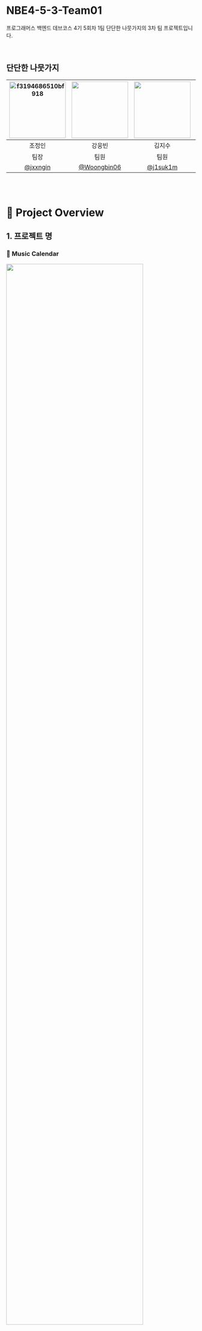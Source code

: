 # NBE4-5-3-Team01
프로그래머스 백엔드 데브코스 4기 5회차 1팀 단단한 나뭇가지의 3차 팀 프로젝트입니다.

<br/>

## 단단한 나뭇가지

|<img height="150" style="width: auto;" alt="f3194686510bf918" src="https://github.com/user-attachments/assets/3e0031c5-95f6-4441-a18b-8878b4b357df" />|<img src="https://github.com/user-attachments/assets/1dfa0b9a-c333-40f5-9a7d-24581852465d" height="150" style="width: auto;">|<img src="https://github.com/user-attachments/assets/b446944e-9778-4beb-9733-b721df9278ef" height="150" style="width: auto;">|<img alt="f3194686510bf918" src="https://github.com/user-attachments/assets/0c0ec2fd-865b-456a-b9d5-ab110043ef51" height="150" style="width: auto;" />|<img height="150" style="width: auto;" alt="f3194686510bf918" src="https://github.com/user-attachments/assets/357b8f26-e3cb-4a35-b0ee-eff9da86a967" />|
|:--:|:--:|:--:|:--:|:--:|
|조정인|강웅빈|김지수|신우석|엄현수|
|팀장|팀원|팀원|팀원|팀원|
|[@jxxngin](https://github.com/jxxngin)|[@Woongbin06](https://github.com/Woongbin06)|[@j1suk1m](https://github.com/j1suk1m)|[@shinwoos](https://github.com/shinwoos)|[@sameom1048](https://github.com/sameom1048)|

<br/>
<br/>

# 📆 Project Overview

## 1. 프로젝트 명
### 📆 Music Calendar
<img src="https://github.com/user-attachments/assets/21bccd50-1de3-4739-9057-0636dd9a1aca" width="85%" height="85%"/>

<br/>
<br/>

## 2. 프로젝트 소개
매일 감상한 노래를 기록하고, 공유하며, 재생할 수 있는 음악 캘린더 플랫폼

<br/>

## 3. 주요 기능
- 회원 관리 및 멤버십 구독 👥
- 음악 검색, 기록, 추천 및 재생 🎵
- 음악 기록 분석을 통한 주간, 월간, 장르별, 가수별 통계 시각화 📊
- 이메일 알림 및 푸시 알림 🔔
- 팔로우 및 팔로잉한 회원의 캘린더 조회 💘

<br/>

## 4. 작업 및 역할 분담
|이름|역할|
|:---:|:---|
|조정인|<ul><li>팀 리딩</li><li>음악 검색</li><li>음악 추천</li><li>멤버십 구독 및 결제</li><li>스포티파이 플레이리스트 연동</li><li>관리자 페이지</li></ul>|
|강웅빈|<ul><li>팔로우 요청</li><li>팔로우 수락 및 거절</li><li>유저 검색</li><li>팔로잉, 팔로워 목록 조회</li><li>팔로잉 수, 팔로워 수 조회</li></ul>|
|김지수|<ul><li>캘린더 조회</li><li>캘린더 생성</li><li>음악 기록 및 기록 수정</li><li>캘린더 공개 설정</li><li>캘린더 접근 제한</li></ul>|
|신우석|<ul><li>자체 로그인</li><li>스포티파이 계정 연동</li><li>소셜 로그인</li><li>회원 관리</li></ul>|
|엄현수|<ul><li>이메일 알림 및 푸시 알림</li><li>알림 읽음 처리</li><li>받은 알림 목록 조회</li><li>음악 기록 통계 시각화</li><li>음악 재생</li><li>스포티파이 최근 재생 기록 연동</li></ul>|

<br/>
<br/>

# 🛠️ Tech
## 프로젝트 설정 및 실행
### 리포지토리 클론  
```bash
git clone https://github.com/prgrms-be-devcourse/NBE4-5-3-Team01.git
cd NBE4-5-3-Team01
```

### 프론트엔드 설정 및 실행
```bash
cd frontend
npm install
npm run dev
```

### 백엔드 설정
`application.yml` 파일에 맞게 환경 변수 설정

### 푸시 알림 허용
`chrome://settings/content/siteDetails?site=http://localhost:3000/`에서 알림 허용

<br/>

## 기술 스택
### 언어
<img src="https://img.shields.io/badge/java 21-007396?style=for-the-badge&logo=java&logoColor=white"><img src="https://img.shields.io/badge/kotlin 1.9.25-7F52FF?style=for-the-badge&logo=kotlin&logoColor=white"><img src="https://img.shields.io/badge/typescript-3178C6?style=for-the-badge&logo=typescript&logoColor=white">

### 프레임워크 및 라이브러리
<img src="https://img.shields.io/badge/springboot 3.4.2-6DB33F?style=for-the-badge&logo=springboot&logoColor=white"><img src="https://img.shields.io/badge/spring security-6DB33F?style=for-the-badge&logo=spring security&logoColor=white"><img src="https://img.shields.io/badge/Spring Data JPA-67C52A?style=for-the-badge&logo=springboot&logoColor=white"><img src="https://img.shields.io/badge/Spring WebFlux-9FE870?style=for-the-badge&logo=springboot&logoColor=white"><br/><img src="https://img.shields.io/badge/Spring OAuth2-569A31?style=for-the-badge&logo=springboot&logoColor=white"><img src="https://img.shields.io/badge/Spring Mail-6DA252?style=for-the-badge&logo=springboot&logoColor=white"><img src="https://img.shields.io/badge/next.js 15.2.4-000000?style=for-the-badge&logo=next.js&logoColor=white"><img src="https://img.shields.io/badge/react 19.0.0-61DAFB?style=for-the-badge&logo=react&logoColor=black"><img src="https://img.shields.io/badge/shadcn/ui-000000?style=for-the-badge&logo=shadcnui&logoColor=white">

### 데이터베이스
<img src="https://img.shields.io/badge/mysql-4479A1?style=for-the-badge&logo=mysql&logoColor=white"><img src="https://img.shields.io/badge/h2-09476B?style=for-the-badge&logo=h2database&logoColor=white">

### IED 및 개발 도구
<img src="https://img.shields.io/badge/intellij idea-000000?style=for-the-badge&logo=intellijidea&logoColor=white">
- Visual Studio Code

### 버전 관리 및 협업 도구
<img src="https://img.shields.io/badge/git-F05032?style=for-the-badge&logo=git&logoColor=white"><img src="https://img.shields.io/badge/github-181717?style=for-the-badge&logo=github&logoColor=white"><img src="https://img.shields.io/badge/notion-000000?style=for-the-badge&logo=notion&logoColor=white"><img src="https://img.shields.io/badge/slack-4A154B?style=for-the-badge&logo=slack&logoColor=white"><img src="https://img.shields.io/badge/discord-5865F2?style=for-the-badge&logo=discord&logoColor=white">

<br/>

## Usecase Diagram
![Usecase Diagram](https://github.com/user-attachments/assets/bb40ca6e-387e-4ec0-a72c-f0251057f4b2)

<br/>

## ERD
![ERD](https://github.com/user-attachments/assets/974cfcbb-29f8-411e-be30-5ee22d49a5bb)

<br/>

## System Architecture
![System Architecture](https://github.com/user-attachments/assets/117881b9-3f0e-49c9-b4a7-1b0c94fed91b)

<br/>

## Flow Chart
[🗃️ Flow Chart](https://github.com/prgrms-be-devcourse/NBE4-5-2-Team01/wiki/%F0%9F%97%83%EF%B8%8F-Flow-Chart)

<br/>

## 브랜치 전략
**GitHub Flow** 전략 사용
- **Main Branch**
  - 배포 가능한 상태의 코드 유지
  - 모든 배포는 이 브랜치에서 수행
- **{name} Branch**
  - 각 팀원의 개발 브랜치
  - 모든 기능 개발은 이 브랜치에서 수행
- 테스트가 완료되면, ```main``` 브랜치를 타겟으로 Pull Request를 생성하여 Review를 요청
- Review가 완료되고, 피드백이 모두 반영되면 해당 ```feature``` 브랜치를 ```main```브랜치로 **Merge**

<br/>

## API 명세서
[📝 API 명세서](https://github.com/prgrms-be-devcourse/NBE4-5-2-Team01/wiki/%F0%9F%93%9D-API-%EB%AA%85%EC%84%B8%EC%84%9C)
<br/>
<br/>

## 컨벤션
[🎯 Commit Convention](https://github.com/prgrms-be-devcourse/NBE4-5-2-Team01/wiki/%F0%9F%93%8C-Git-Commit-Message-Convention)
<br/>
[📌 Code Convention](https://github.com/prgrms-be-devcourse/NBE4-5-2-Team01/wiki/%F0%9F%93%8C-Code-Convention)
